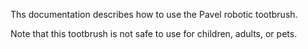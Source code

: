 Ths documentation describes how to use the Pavel robotic tootbrush.

Note that this tootbrush is not safe to use for children, adults, or pets.
